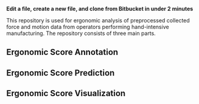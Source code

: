 **Edit a file, create a new file, and clone from Bitbucket in under 2 minutes**

This repository is used for ergonomic analysis of preprocessed collected force and motion data from operators performing hand-intensive manufacturing. The repository consists of three main parts.

## Ergonomic Score Annotation



## Ergonomic Score Prediction



## Ergonomic Score Visualization
